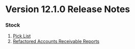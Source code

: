 # Version 12.1.0 Release Notes

### Stock

1. [Pick List](https://erpnext.com/docs/user/manual/en/stock/pick-list)
2. [Refactored Accounts Receivable Reports](https://erpnext.com/docs/user/manual/en/accounts/accounting-reports#2-accounting-statements)
